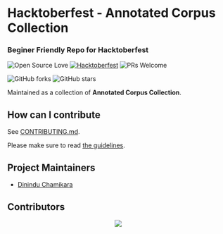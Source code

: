 # Hacktoberfest - Annotated Corpus Collection
### Beginer Friendly Repo for Hacktoberfest

![Open Source Love](https://img.shields.io/badge/Open%20Source-%F0%9F%92%9B-cyan.svg?style=flat)
[![Hacktoberfest](https://img.shields.io/badge/Hacktoberfest-friendly-%23FF69B4.svg?style=flat)](https://hacktoberfest.digitalocean.com/)
![PRs Welcome](https://img.shields.io/badge/PRs-welcome-brightgreen.svg?style=flat)

![GitHub forks](https://img.shields.io/github/forks/DininduChamikara/Annotated-Corpus-Collection-Hacktoberfest.svg?style=social&label=Fork)
![GitHub stars](https://img.shields.io/github/stars/DininduChamikara/Annotated-Corpus-Collection-Hacktoberfest.svg?style=social&label=Star)


Maintained as a collection of **Annotated Corpus Collection**.

## How can I contribute

See [CONTRIBUTING.md](CONTRIBUTING.md).

Please make sure to read [the guidelines](CONTRIBUTING.md).

## Project Maintainers

- [Dinindu Chamikara](https://github.com/DininduChamikara)

## Contributors

<p align="center"><a href="https://github.com/DininduChamikara/Annotated-Corpus-Collection-Hacktoberfest/graphs/contributors">
  <img src="https://contributors-img.web.app/image?repo=DininduChamikara/Annotated-Corpus-Collection-Hacktoberfest" />
</a></p>

